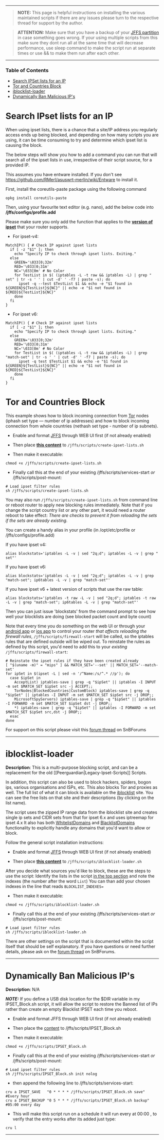 ___
> **NOTE:** This page is helpful instructions on installing the various maintained scripts if there are any issues please turn to the respective thread for support by the author.

>**ATTENTION:** Make sure that you have a backup of your [JFFS partition](https://github.com/RMerl/asuswrt-merlin/wiki/Jffs#backing-up-the-jffs-partition) in case something goes wrong. If your using multiple scripts from this make sure they dont run all at the same time that will decrease performance, use sleep command to make the script run at separate times or use && to make them run after each other.
___

### Table of Contents
* [Search IPSet lists for an IP](#search-ipset-lists-for-an-ip)  
* [Tor and Countries Block](#tor-and-countries-block)  
* [iblocklist-loader](#iblocklist-loader)  
* [Dynamically Ban Malicious IP's](#dynamically-ban-malicious-ips) 

# Search IPset lists for an IP

When using ipset lists, there is a chance that a site/IP address you regularly access ends up being blocked, and depending on how many scripts you are using, it can be time consuming to try and determine which ipset list is causing the block. 

The below steps will show you how to add a command you can run that will search all of the ipset lists in use, irrespective of their script source, for a provided IP.

This assumes you have entware installed. If you don't see https://github.com/RMerl/asuswrt-merlin/wiki/Entware to install it.

First, install the coreutils-paste package using the following command
```
opkg install coreutils-paste
```

Then, using your favourite text editor (e.g. nano), add the below code into **/jffs/configs/profile.add**

Please make sure you only add the function that applies to the [**version of ipset**](https://github.com/RMerl/asuswrt-merlin/wiki/Using-ipset#ipset-version-and-router-models) that your router supports.

* For ipset-v4:
```
MatchIP() { # Check IP against ipset lists
  if [ -z "$1" ]; then
    echo "Specify IP to check through ipset lists. Exiting."
  else
    GREEN='\033[0;32m'
    RED='\033[0;31m'
    NC='\033[0m' # No Color
    for TestList in $( (iptables -L -t raw && iptables -L) | grep " set" | tr -s ' ' | cut -d' ' -f7 | paste -s); do
      ipset -q --test $TestList $1 && echo -e "$1 found in ${GREEN}${TestList}${NC}" || echo -e "$1 not found in ${RED}${TestList}${NC}"
    done
  fi
}
```
* For ipset v6:
```
MatchIP() { # Check IP against ipset lists
  if [ -z "$1" ]; then
    echo "Specify IP to check through ipset lists. Exiting."
  else
    GREEN='\033[0;32m'
    RED='\033[0;31m'
    NC='\033[0m' # No Color
    for TestList in $( (iptables -L -t raw && iptables -L) | grep "match-set" | tr -s ' ' | cut -d' ' -f7 | paste -s); do
      ipset -q test $TestList $1 && echo -e "$1 found in ${GREEN}${TestList}${NC}" || echo -e "$1 not found in ${RED}${TestList}${NC}"
    done
  fi
}
```

# Tor and Countries Block 

This example shows how to block incoming connection from [Tor](https://www.torproject.org/) nodes (iphash set type — number of ip addresses) and how to block incoming connection from whole countries (nethash set type - number of ip subnets). 

* Enable and format [JFFS](https://github.com/RMerl/asuswrt-merlin/wiki/JFFS) through WEB UI first (if not already enabled)

* Then place [**this content**](https://raw.githubusercontent.com/shounak-de/misc-scripts/master/create-ipset-lists.sh) to `/jffs/scripts/create-ipset-lists.sh`

* Then make it executable:
```
chmod +x /jffs/scripts/create-ipset-lists.sh
```
* Finally call this at the end of your existing /jffs/scripts/services-start *or* /jffs/scripts/post-mount:
```
# Load ipset filter rules
sh /jffs/scripts/create-ipset-lists.sh
```

You may also run `/jffs/scripts/create-ipset-lists.sh` from command line or reboot router to apply new blocking rules immediately. Note that if you change the script country list or any other part, it would need a router reboot to take effect: _There are checks to prevent it from reloading the sets if the sets are already existing._

You can create a handy alias in your profile (in /opt/etc/profile or /jffs/configs/profile.add)

If you have ipset v4:
```
alias blockstats='iptables -L -v | sed "2q;d"; iptables -L -v | grep " set"'
```
If you have ipset v6:
```
alias blockstats='iptables -L -v | sed "2q;d"; iptables -L -v | grep "match-set"; ip6tables -L -v | grep "match-set"'
```
If you have ipset v6 + latest version of scripts that use the raw table:
```
alias blockstats='iptables -t raw -L -v | sed "2q;d"; iptables -t raw -L -v | grep "match-set"; ip6tables -L -v | grep "match-set"'
```

Then you can just issue 'blockstats' from the command prompt to see how well your blocklists are doing (see blocked packet count and byte count)

Note that every time you do something on the web UI or through your [android app](https://play.google.com/store/apps/details?id=com.asus.aihome) or [ios app](https://appsto.re/gb/8hNN9.i) to control your router _that affects reloading the firewall rules_, `/jffs/scripts/firewall-start` will be called, so the iptables rules that are defined outside will be wiped out. To reinstate the rules as defined by this script, you'd need to add this to your _existing_ `/jffs/scripts/firewall-start`:
```
# Reinstate the ipset rules if they have been created already
[ "$(uname -m)" = "mips" ] && MATCH_SET='--set' || MATCH_SET='--match-set'
for ipSet in $(ipset -L | sed -n '/^Name:/s/^.* //p'); do
  case $ipSet in
    AcceptList) iptables-save | grep -q "$ipSet" || iptables -I INPUT -m set $MATCH_SET $ipSet src -j ACCEPT;;
    TorNodes|BlockedCountries|CustomBlock) iptables-save | grep -q "$ipSet" || iptables -I INPUT -m set $MATCH_SET $ipSet src -j DROP;;
    MicrosoftSpyServers) iptables-save | grep -q "$ipSet" || iptables -I FORWARD -m set $MATCH_SET $ipSet dst -j DROP;;
    *) iptables-save | grep -q "$ipSet" || iptables -I FORWARD -m set $MATCH_SET $ipSet src,dst -j DROP;;
  esac
done
```
For support on this script please visit this [forum thread](https://www.snbforums.com/threads/country-blocking-script.36732/page-2) on SnBForums
___

# iblocklist-loader

**Description**: This is a multi-purpose blocking script, and can be a replacement for the old [[Peerguardian|Legacy-Ipset-Scripts]] Scripts.

In addition, this script can also be used to block hackers, spiders, bogon ips, various organisations and ISPs, etc. This also blocks Tor and proxies as well. The full list of what it can block is available on the [iblocklist](https://www.iblocklist.com/lists) site. You can see the free lists on that site and their descriptions (by clicking on the list name).

The script uses the zipped IP range data from the iblocklist site and creates single ip sets and CIDR sets from that for ipset 6.x and uses iptreemap for ipset 4.x It also has both [WhitelistDomains](https://github.com/shounak-de/iblocklist-loader/blob/master/whitelist-domains.txt) and [BlacklistDomains](https://github.com/shounak-de/iblocklist-loader/blob/master/blacklist-domains.txt) functionality to explicitly handle any domains that you'd want to allow or block.

Follow the general script installation instructions:

* Enable and format [JFFS](https://github.com/RMerl/asuswrt-merlin/wiki/JFFS) through WEB UI first (if not already enabled)

* Then place [**this content**](https://raw.githubusercontent.com/shounak-de/iblocklist-loader/master/iblocklist-loader-v2.sh) to `/jffs/scripts/iblocklist-loader.sh`

After you decide what sources you'd like to block, these are the steps to use the script: Identify the lists in the script [in the top section](https://github.com/shounak-de/iblocklist-loader/blob/master/iblocklist-loader-v2.sh#L10-L79) and note the indexes (the number after the word `List`) You can than add your chosen indexes in the line that reads `BLOCKLIST_INDEXES=` 

* Then make it executable:
```
chmod +x /jffs/scripts/iblocklist-loader.sh
```

* Finally call this at the end of your existing /jffs/scripts/services-start *or* /jffs/scripts/post-mount:

```
# Load ipset filter rules
sh /jffs/scripts/iblocklist-loader.sh
```
There are other settings on the script that is documented within the script itself that should be self explanatory. If you have questions or need further details, please ask on the [forum thread](https://www.snbforums.com/threads/iblocklist-com-generic-ipset-loader-for-ipset-v6-and-v4.37976/) on SnBForums.
___
# Dynamically Ban Malicious IP's
**Description**: N/A

***NOTE:*** If you define a USB disk location for the $DIR variable in my IPSET_Block.sh script, it will allow the script to restore the Banned list of IPs rather than create an empty Blacklist IPSET each time you reboot.

* Enable and format JFFS through WEB UI first (if not already enabled)

* Then place the [content](https://raw.githubusercontent.com/MartineauUK/IPSET_Block/master/IPSET_Block.sh) to /jffs/scripts/IPSET_Block.sh

* Then make it executable:
````
chmod +x /jffs/scripts/IPSET_Block.sh
````

* Finally call this at the end of your existing /jffs/scripts/services-start *or* /jffs/scripts/post-mount:
````
# Load ipset filter rules
sh /jffs/scripts/IPSET_Block.sh init nolog
````
* then append the following line to /jffs/scripts/services-start:
````
cru a IPSET_SAVE   "0 * * * * /jffs/scripts/IPSET_Block.sh save"    #Every hour
cru a IPSET_BACKUP "0 5 * * * /jffs/scripts/IPSET_Block.sh backup"  #05:00 every day
````
* This will make this script run on a schedule it will run every at 00:00 , to verify that the entry works after its added just type:

````
cru l
````
____